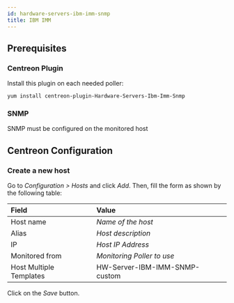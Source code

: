 ```yaml
---
id: hardware-servers-ibm-imm-snmp
title: IBM IMM
---
```


## Prerequisites

### Centreon Plugin

Install this plugin on each needed poller:

``` shell
yum install centreon-plugin-Hardware-Servers-Ibm-Imm-Snmp
```

### SNMP

SNMP must be configured on the monitored host

## Centreon Configuration

### Create a new host

Go to *Configuration \> Hosts* and click *Add*. Then, fill the form as shown by
the following table:

| Field                                | Value                         |
| :----------------------------------- | :---------------------------- |
| Host name                            | *Name of the host*            |
| Alias                                | *Host description*            |
| IP                                   | *Host IP Address*             |
| Monitored from                       | *Monitoring Poller to use*    |
| Host Multiple Templates              | HW-Server-IBM-IMM-SNMP-custom |

Click on the *Save* button.
